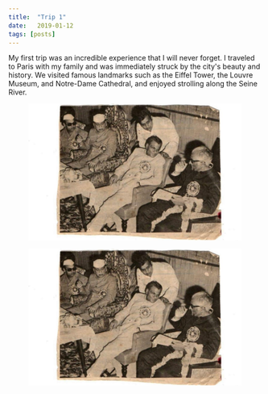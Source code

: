 ```yaml
---
title:  "Trip 1"
date:   2019-01-12
tags: [posts]
---
```



My first trip was an incredible experience that I will never forget. I traveled to Paris with my family and was immediately struck by the city's beauty and history. We visited famous landmarks such as the Eiffel Tower, the Louvre Museum, and Notre-Dame Cathedral, and enjoyed strolling along the Seine River.

<figure>
   <img src="https://github.com/hajm0la/media/blob/main/assets/img1111.jpg" alt="Img taken in USA">
</figure>



<figure>
  <img src="https://github.com/hajm0la/media/blob/main/assets/img1111.jpg">
</figure>





